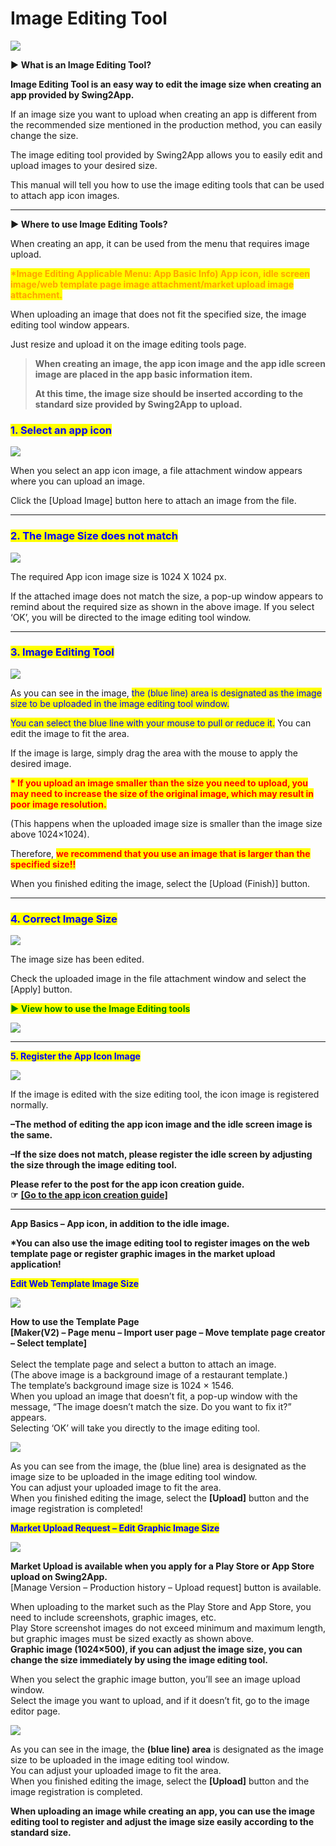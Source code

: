 # Image Editing Tool



![](https://support.swing2app.com/wp-content/uploads/2018/09/Image\_edi.png)

▶ **What is an Image Editing Tool?**

**Image Editing Tool is an easy way to edit the image size when creating an app provided by Swing2App.**

If an image size you want to upload when creating an app is different from the recommended size mentioned in the production method, you can easily change the size.

The image editing tool provided by Swing2App allows you to easily edit and upload images to your desired size.

This manual will tell you how to use the image editing tools that can be used to attach app icon images.

***

**▶ Where to use Image Editing Tools?**

When creating an app, it can be used from the menu that requires image upload.

<mark style="color:orange;">**\*Image Editing Applicable Menu: App Basic Info) App icon, idle screen image/web template page image attachment/market upload image attachment.**</mark>&#x20;

When uploading an image that does not fit the specified size, the image editing tool window appears.

Just resize and upload it on the image editing tools page.

> **When creating an image, the app icon image and the app idle screen image are placed in the app basic information item.**
>
> **At this time, the image size should be inserted according to the standard size provided by Swing2App to upload.**&#x20;
>
>

### <mark style="color:blue;">**1. Select an app icon**</mark>

![](https://support.swing2app.com/wp-content/uploads/2018/09/app\_icon-1.png)

When you select an app icon image, a file attachment window appears where you can upload an image.

Click the \[Upload Image] button here to attach an image from the file.

***

### <mark style="color:blue;">**2. The Image Size does not match**</mark>

![](https://support.swing2app.com/wp-content/uploads/2018/09/Screenshot-2020-06-01-at-12.27.54.png)

The required App icon image size is 1024 X 1024 px.

If the attached image does not match the size, a pop-up window appears to remind about the required size as shown in the above image. If you select ‘OK’, you will be directed to the image editing tool window.

***

### <mark style="color:blue;">**3. Image Editing Tool**</mark>&#x20;

![](https://support.swing2app.com/wp-content/uploads/2018/09/app\_icon1.png)

As you can see in the image, <mark style="color:blue;">the (blue line) area is designated as the image size to be uploaded in the image editing tool window.</mark>

<mark style="color:blue;">You can select the blue line with your mouse to pull or reduce it.</mark> You can edit the image to fit the area.

If the image is large, simply drag the area with the mouse to apply the desired image.

<mark style="color:red;">**\* If you upload an image smaller than the size you need to upload, you may need to increase the size of the original image, which may result in poor image resolution.**</mark>

(This happens when the uploaded image size is smaller than the image size above 1024×1024).

Therefore, <mark style="color:red;">**we recommend that you use an image that is larger than the specified size!!**</mark>

When you finished editing the image, select the \[Upload (Finish)] button.

***

### <mark style="color:blue;">**4. Correct Image Size**</mark>&#x20;

![](https://support.swing2app.com/wp-content/uploads/2018/09/app\_icon2.png)

The image size has been edited.

Check the uploaded image in the file attachment window and select the \[Apply] button.



<mark style="color:green;">**▶ View how to use the Image Editing tools**</mark>

![](https://support.swing2app.com/wp-content/uploads/2018/09/%EB%85%B9%ED%99%94\_2020\_06\_04\_13\_47\_44\_228.gif)

***

<mark style="color:blue;">**5. Register the App Icon Image**</mark>

![](https://support.swing2app.com/wp-content/uploads/2018/09/app\_icon3.png)

If the image is edited with the size editing tool, the icon image is registered normally.

**–The method of editing the app icon image and the idle screen image is the same.**&#x20;

**–If the size does not match, please register the idle screen by adjusting the size through the image editing tool.**



**Please refer to the post for the app icon creation guide.**\
**☞** [**\[Go to the app icon creation guide\]**](appicon.md)

***

**App Basics – App icon, in addition to the idle image.**

**\*You can also use the image editing tool to register images on the web template page or register graphic images in the market upload application!**



<mark style="color:blue;">**Edit Web Template Image Size**</mark>

![](https://support.swing2app.com/wp-content/uploads/2018/09/temp\_edit.png)

**How to use the Template Page**\
**\[Maker(V2) – Page menu – Import user page – Move template page creator – Select template]**\
\
Select the template page and select a button to attach an image.\
(The above image is a background image of a restaurant template.)\
The template’s background image size is 1024 × 1546.\
When you upload an image that doesn’t fit, a pop-up window with the message, “The image doesn’t match the size. Do you want to fix it?” appears.\
Selecting ‘OK’ will take you directly to the image editing tool.&#x20;



![](https://support.swing2app.com/wp-content/uploads/2018/09/temp\_edit1.png)

As you can see from the image, the (blue line) area is designated as the image size to be uploaded in the image editing tool window.\
You can adjust your uploaded image to fit the area.\
When you finished editing the image, select the **\[Upload]** button and the image registration is completed!



<mark style="color:blue;">**Market Upload Request – Edit Graphic Image Size**</mark>

![](https://support.swing2app.com/wp-content/uploads/2018/09/%EC%98%81%EB%AC%B8\_%EC%9D%B4%EB%AF%B8%EC%A7%80%ED%8E%B8%EC%A7%91%EB%8F%84%EA%B5%AC.png)

**Market Upload is available when you apply for a Play Store or App Store upload on Swing2App.**\
\[Manage Version – Production history – Upload request] button is available.

When uploading to the market such as the Play Store and App Store, you need to include screenshots, graphic images, etc.\
Play Store screenshot images do not exceed minimum and maximum length,\
but graphic images must be sized exactly as shown above.\
**Graphic image (1024×500), if you can adjust the image size, you can change the size immediately by using the image editing tool.**

When you select the graphic image button, you’ll see an image upload window.\
Select the image you want to upload, and if it doesn’t fit, go to the image editor page.



![](https://support.swing2app.com/wp-content/uploads/2018/09/app\_icon1.png)

As you can see in the image, the **(blue line) area** is designated as the image size to be uploaded in the image editing tool window.\
You can adjust your uploaded image to fit the area.\
When you finished editing the image, select the **\[Upload]** button and the image registration is completed.



**When uploading an image while creating an app, you can use the image editing tool to register and adjust the image size easily according to the standard size.**
